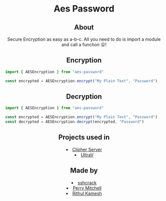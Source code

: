 <h1 align="center">Aes Password</h1>

<h2 align="center">About</h2>

<p align= "center">
Secure Encryption as easy as a-b-c. All you need to do is import a module and call a function 😮!</p>

<h2 align="center">Encryption</h2>

```ts
import { AESEncryption } from "aes-password"

const encrypted = AESEncryption.encrypt("My Plain Text", "Password")
```

<h2 align="center">Decryption</h2>

```ts
import { AESEncryption } from "aes-password"

const encrypted = AESEncryption.encrypt("My Plain Text", "Password")
const decrypted = AESEncryption.decrypt(encrypted, "Password")
```

<h2 align="center">Projects used in</h2>
<li align= "center"> 
    <a href = "https://github.com/sshcrack/CLIpher-server">Clipher Server</a>
</li>
<li align= "center">
    <a href = "https://github.com/JaegerPanel/ultraV/">UltraV</a></li>

<h2 align="center">Made by</h2>
<li align= "center"> 
    <a href = "https://github.com/sshcrack/">sshcrack</a>
</li>
<li align="center">
    <a href = "https://github.com/perry-mitchell">
Perry Mitchell</a></li>
<li align="center">
    <a href = "https://github.com/rithulkamesh">
Rithul Kamesh</a></li>
